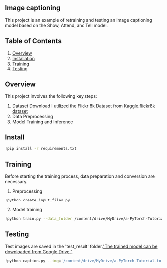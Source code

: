 ## Image captioning
This project is an example of retraining and testing an image captioning model based on the Show, Attend, and Tell model.

## Table of Contents
1. [Overview](#overview)
2. [Installation](#installation)
3. [Training](#training)
4. [Testing](#testing)

## Overview
This project involves the following key steps:
1. Dataset Download
I utilized the Flickr 8k Dataset from Kaggle.[flickr8k dataset](https://www.kaggle.com/datasets/adityajn105/flickr8k)
2. Data Preprocessing
3. Model Training and Inference

## Install
```bash
!pip install -r requirements.txt 
```

## Training
Before starting the training process, data preparation and conversion are necessary.
1. Preprocessing
```bash
!python create_input_files.py
```
2. Model training
```bash
!python train.py --data_folder /content/drive/MyDrive/a-PyTorch-Tutorial-to-Image-Captioning/data/Flicker8k_Dataset --data_name flickr8k_5_cap_per_img_5_min_word_freq --save_name 'caption_model_flickr8k' --batch_size 8 --workers 1 --epochs 10 --encoder_lr 1e-4 --decoder_lr 4e-4 --grad_clip 5. --fine_tune_encoder --dropout 0.5
```

## Testing
Test images are saved in the 'test_result' folder.["The trained model can be downloaded from Google Drive."](https://drive.google.com/drive/folders/11vJ9A_AaDPN6FBFdYcmcY1MUfR5t_l8j?usp=sharing)
```bash
!python caption.py --img='/content/drive/MyDrive/a-PyTorch-Tutorial-to-Image-Captioning/test/test1.jpg' --model='/content/drive/MyDrive/a-PyTorch-Tutorial-to-Image-Captioning/BEST_checkpoint_flickr8k_5_cap_per_img_5_min_word_freq.pth.tar' --word_map='/content/drive/MyDrive/a-PyTorch-Tutorial-to-Image-Captioning/data/Flicker8k_Dataset/WORDMAP_flickr8k_5_cap_per_img_5_min_word_freq.json' --beam_size=5
```
